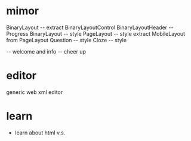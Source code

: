 # mimor

BinaryLayout -- extract BinaryLayoutControl
BinaryLayoutHeader -- Progress
BinaryLayout -- style
PageLayout -- style
extract MobileLayout from PageLayout
Question -- style
Cloze -- style

<cover> -- welcome and info
<ending> -- cheer up

# editor

generic web xml editor

# learn

- learn about html <span> v.s. <div>
